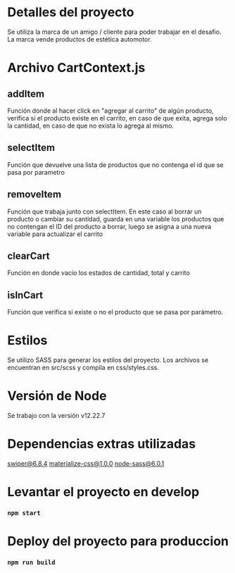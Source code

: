 # Detalles del proyecto
Se utiliza la marca de un amigo / cliente para poder trabajar en el desafio. La marca vende productos de estética automotor. 

# Archivo CartContext.js
## addItem
Función donde al hacer click en "agregar al carrito" de algún producto, verifica si el producto existe en el carrito, en caso de que exita, agrega solo la cantidad, en caso de que no exista lo agrega al mismo.

## selectItem
Función que devuelve una lista de productos que no contenga el id que se pasa por parametro

## removeItem
Función que trabaja junto con selectItem. En este caso al borrar un producto o cambiar su cantidad, guarda en una variable los productos que no contengan el ID del producto a borrar, luego se asigna a una nueva variable para actualizar el carrito

## clearCart
Función en donde vacío los estados de cantidad, total y carrito

## isInCart
Función que verifica si existe o no el producto que se pasa por parámetro.

# Estilos
Se utilizo SASS para generar los estilos del proyecto. Los archivos se encuentran en src/scss y compila en css/styles.css.


# Versión de Node
Se trabajo con la versión v12.22.7


# Dependencias extras utilizadas
swiper@6.8.4
materialize-css@1.0.0
node-sass@6.0.1


# Levantar el proyecto en develop
### `npm start`


# Deploy del proyecto para produccion
### `npm run build`